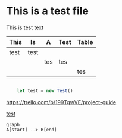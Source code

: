 # This is a test file

This is test text

| This | Is   | A   | Test | Table |
|------|------|-----|------|-------|
| test | test |     |      |       |
|      |      | tes | tes  |       |
|      |      |     |      | tes   |

```TOC
```

```javascript
    let test = new Test()
```

https://trello.com/b/199TqwVE/project-guide

[test](./zip_test.zip)

```mermaid
graph
A[start] --> B[end]
```